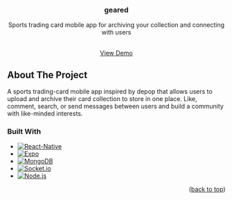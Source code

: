 <!-- Improved compatibility of back to top link: See: https://github.com/othneildrew/Best-README-Template/pull/73 -->
<a name="readme-top"></a>
<!--
*** Thanks for checking out the Best-README-Template. If you have a suggestion
*** that would make this better, please fork the repo and create a pull request
*** or simply open an issue with the tag "enhancement".
*** Don't forget to give the project a star!
*** Thanks again! Now go create something AMAZING! :D
-->



<!-- PROJECT SHIELDS -->
<!--
*** I'm using markdown "reference style" links for readability.
*** Reference links are enclosed in brackets [ ] instead of parentheses ( ).
*** See the bottom of this document for the declaration of the reference variables
*** for contributors-url, forks-url, etc. This is an optional, concise syntax you may use.
*** https://www.markdownguide.org/basic-syntax/#reference-style-links
-->




<!-- PROJECT LOGO -->
<br />
<div align="center">
 

<h3 align="center">geared</h3>

  <p align="center">
    Sports trading card mobile app for archiving your collection and connecting with users
   
  
    
  </p>
  </br>
  <a href="https://vimeo.com/775164435">View Demo</a>
</div>



<!-- ABOUT THE PROJECT -->
## About The Project

A sports trading-card mobile app inspired by depop that allows users to upload and archive their card collection to store in one place. Like, comment, search, or send messages between users and build a community with like-minded interests.

### Built With


* [![React-Native][React-Native-Badge]][React-Native-url]
* [![Expo][Expo-Badge]][Expo-url]
* [![MongoDB][MongoDB-Badge]][MongoDB-url]
* [![Socket.io][Socket.io-Badge]][Socket.io-url]
* [![Node.js][Node.js-Badge]][Node.js-url]

<p align="right">(<a href="#readme-top">back to top</a>)</p>







<!-- MARKDOWN LINKS & IMAGES -->
<!-- https://www.markdownguide.org/basic-syntax/#reference-style-links -->
[contributors-shield]: https://img.shields.io/github/contributors/github_username/repo_name.svg?style=for-the-badge
[contributors-url]: https://github.com/github_username/repo_name/graphs/contributors
[forks-shield]: https://img.shields.io/github/forks/github_username/repo_name.svg?style=for-the-badge
[forks-url]: https://github.com/github_username/repo_name/network/members
[stars-shield]: https://img.shields.io/github/stars/github_username/repo_name.svg?style=for-the-badge
[stars-url]: https://github.com/github_username/repo_name/stargazers
[issues-shield]: https://img.shields.io/github/issues/github_username/repo_name.svg?style=for-the-badge
[issues-url]: https://github.com/github_username/repo_name/issues
[license-shield]: https://img.shields.io/github/license/github_username/repo_name.svg?style=for-the-badge
[license-url]: https://github.com/github_username/repo_name/blob/master/LICENSE.txt
[linkedin-shield]: https://img.shields.io/badge/-LinkedIn-black.svg?style=for-the-badge&logo=linkedin&colorB=555
[linkedin-url]: https://linkedin.com/in/linkedin_username
[product-screenshot]: images/screenshot.png
[Expo-Badge]: https://img.shields.io/badge/expo-F7F6F6?style=for-the-badge&logo=expo&logoColor=14191F
[Expo-url]: https://expo.dev/
[React-Native-Badge]: https://img.shields.io/badge/react_native-20232A?style=for-the-badge&logo=react&logoColor=61DAFB
[React-Native-url]: https://reactnative.dev/
[MongoDB-Badge]: https://img.shields.io/badge/MongoDB-4EA94B?style=for-the-badge&logo=mongodb&logoColor=white
[MongoDB-url]:https://www.mongodb.com/cloud/atlas
[Node.js-Badge]: https://img.shields.io/badge/node.js-090B15?style=for-the-badge&logo=node.js&logoColor=6AA35D
[Node.js-url]: https://nodejs.org/en/
[Socket.io-Badge]: https://img.shields.io/badge/Socket.io-010101?&style=for-the-badge&logo=Socket.io&logoColor=white
[Socket.io-url]: https://socket.io/
[TailwindCSS-Badge]: https://img.shields.io/badge/Tailwind_CSS-38B2AC?style=for-the-badge&logo=tailwind-css&logoColor=white
[TailWindCSS-url]: https://tailwindcss.com/
[Redux-Badge]: https://img.shields.io/badge/Redux-593D88?style=for-the-badge&logo=redux&logoColor=white
[Redux-url]: https://redux.js.org/

